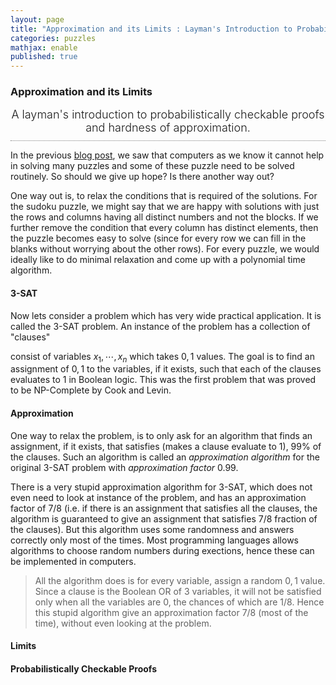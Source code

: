 ```yaml
---
layout: page
title: "Approximation and its Limits : Layman's Introduction to Probabilistically Checkable Proofs and Hardness of Approximation"
categories: puzzles
mathjax: enable
published: true
---
```


### Approximation and its Limits
<span style="display: block; padding-bottom: 10px; font-size: 18px; text-align: center; font-weight: 300;
border-bottom: gray 1px dotted;">
A layman's introduction to probabilistically checkable proofs and hardness of approximation.</span>


In the previous <a href="/2014/puzzles.html">blog post</a>, we saw that computers as we know it cannot help in 
solving many puzzles and some of these puzzle need to be solved routinely.
So should we give up hope? Is there another way out?

One way out is, to relax the conditions that is required of the solutions. 
For the sudoku puzzle, we might say that we are happy with solutions with
just the rows and columns having all distinct numbers and not the blocks.
If we further remove the condition that every column has distinct elements,
then the puzzle becomes easy to solve (since for every row we can fill
in the blanks without worrying about the other rows). For every puzzle, 
we would ideally like to do minimal relaxation and come up with
a polynomial time algorithm.  


#### 3-SAT
Now lets consider a problem which has very wide practical application. It
is called the 3-SAT problem. An instance of the problem has a collection
of "clauses" 


consist of variables
$x_1,\cdots, x_n$ which takes $0,1$ values. The goal is to find an
assignment of $0,1$ to the variables, if it exists, such that each of the clauses 
evaluates to $1$ in Boolean logic. This was the first problem that
was proved to be NP-Complete by Cook and Levin.

#### Approximation
One way to relax the problem, is to only ask for an algorithm that
finds an assignment, if it exists, that satisfies (makes a clause evaluate to 1),
99% of the clauses. Such an algorithm is called an *approximation
algorithm* for the original $3$-SAT problem with *approximation factor* $0.99$.

There is a very stupid approximation algorithm for $3$-SAT, which does not
even need to look at instance of the problem, and has an approximation factor of $7/8$ (i.e. if there is an assignment that satisfies all the clauses, the algorithm is guaranteed to give an assignment that satisfies $7/8$ fraction of the clauses).
But this algorithm uses some
randomness and answers correctly only most of the times. Most programming
languages allows algorithms to choose random numbers during exections, hence
these can be implemented in computers.

>All the algorithm does is for every variable, assign a random $0,1$ value. Since
a clause is the Boolean OR of $3$ variables, it will not be satisfied only
when all the variables are $0$, the chances of which are $1/8$. Hence this
stupid algorithm give an approximation factor $7/8$ (most of the time), without
even looking at the problem.

#### Limits

#### Probabilistically Checkable Proofs